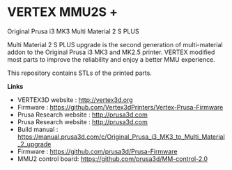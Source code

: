 # VERTEX MMU2S +


Original Prusa i3 MK3 Multi Material 2 S PLUS

Multi Material 2 S PLUS upgrade is the second generation of multi-material addon to the Original Prusa i3 MK3 and MK2.5 printer. VERTEX modified most parts to improve the reliability and enjoy a better MMU experience.

This repository contains STLs of the printed parts.

**Links**

 * VERTEX3D website : http://vertex3d.org
 * Firmware : https://github.com/Vertex3dPrinters/Vertex-Prusa-Firmware
 * Prusa Research website : http://prusa3d.com
 * Prusa Research website : http://prusa3d.com
 * Build manual : https://manual.prusa3d.com/c/Original_Prusa_i3_MK3_to_Multi_Material_2_upgrade
 * Firmware : https://github.com/prusa3d/Prusa-Firmware
 * MMU2 control board: https://github.com/prusa3d/MM-control-2.0
